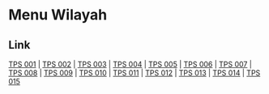 # Menu Wilayah

## Link

[TPS 001](https://github.com/gigit-pemilu/pemilu-2024-91-papua/tree/main/pilpres/hitung-suara/sub/91-papua/sub/06-biak-numfor/sub/01-biak-kota/sub/1001-sorido/sub/001-tps)
 | 
[TPS 002](https://github.com/gigit-pemilu/pemilu-2024-91-papua/tree/main/pilpres/hitung-suara/sub/91-papua/sub/06-biak-numfor/sub/01-biak-kota/sub/1001-sorido/sub/002-tps)
 | 
[TPS 003](https://github.com/gigit-pemilu/pemilu-2024-91-papua/tree/main/pilpres/hitung-suara/sub/91-papua/sub/06-biak-numfor/sub/01-biak-kota/sub/1001-sorido/sub/003-tps)
 | 
[TPS 004](https://github.com/gigit-pemilu/pemilu-2024-91-papua/tree/main/pilpres/hitung-suara/sub/91-papua/sub/06-biak-numfor/sub/01-biak-kota/sub/1001-sorido/sub/004-tps)
 | 
[TPS 005](https://github.com/gigit-pemilu/pemilu-2024-91-papua/tree/main/pilpres/hitung-suara/sub/91-papua/sub/06-biak-numfor/sub/01-biak-kota/sub/1001-sorido/sub/005-tps)
 | 
[TPS 006](https://github.com/gigit-pemilu/pemilu-2024-91-papua/tree/main/pilpres/hitung-suara/sub/91-papua/sub/06-biak-numfor/sub/01-biak-kota/sub/1001-sorido/sub/006-tps)
 | 
[TPS 007](https://github.com/gigit-pemilu/pemilu-2024-91-papua/tree/main/pilpres/hitung-suara/sub/91-papua/sub/06-biak-numfor/sub/01-biak-kota/sub/1001-sorido/sub/007-tps)
 | 
[TPS 008](https://github.com/gigit-pemilu/pemilu-2024-91-papua/tree/main/pilpres/hitung-suara/sub/91-papua/sub/06-biak-numfor/sub/01-biak-kota/sub/1001-sorido/sub/008-tps)
 | 
[TPS 009](https://github.com/gigit-pemilu/pemilu-2024-91-papua/tree/main/pilpres/hitung-suara/sub/91-papua/sub/06-biak-numfor/sub/01-biak-kota/sub/1001-sorido/sub/009-tps)
 | 
[TPS 010](https://github.com/gigit-pemilu/pemilu-2024-91-papua/tree/main/pilpres/hitung-suara/sub/91-papua/sub/06-biak-numfor/sub/01-biak-kota/sub/1001-sorido/sub/010-tps)
 | 
[TPS 011](https://github.com/gigit-pemilu/pemilu-2024-91-papua/tree/main/pilpres/hitung-suara/sub/91-papua/sub/06-biak-numfor/sub/01-biak-kota/sub/1001-sorido/sub/011-tps)
 | 
[TPS 012](https://github.com/gigit-pemilu/pemilu-2024-91-papua/tree/main/pilpres/hitung-suara/sub/91-papua/sub/06-biak-numfor/sub/01-biak-kota/sub/1001-sorido/sub/012-tps)
 | 
[TPS 013](https://github.com/gigit-pemilu/pemilu-2024-91-papua/tree/main/pilpres/hitung-suara/sub/91-papua/sub/06-biak-numfor/sub/01-biak-kota/sub/1001-sorido/sub/013-tps)
 | 
[TPS 014](https://github.com/gigit-pemilu/pemilu-2024-91-papua/tree/main/pilpres/hitung-suara/sub/91-papua/sub/06-biak-numfor/sub/01-biak-kota/sub/1001-sorido/sub/014-tps)
 | 
[TPS 015](https://github.com/gigit-pemilu/pemilu-2024-91-papua/tree/main/pilpres/hitung-suara/sub/91-papua/sub/06-biak-numfor/sub/01-biak-kota/sub/1001-sorido/sub/015-tps)

